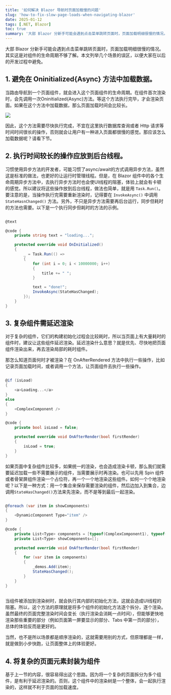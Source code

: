 ```yaml
---
title: '如何解决 Blazor 导航时页面加载慢的问题'
slug: 'how-to-fix-slow-page-loads-when-navigating-blazor'
date: 2025-01-12
tags: [.NET, Blazor]
toc: true
summary: '大部 Blazor 分新手可能会遇到点击菜单跳转页面时，页面加载明细很慢的情况。'
---
```


大部 Blazor 分新手可能会遇到点击菜单跳转页面时，页面加载明细很慢的情况。其实这是对组件的生命周期不够了解。本文列举几个场景的误区，以便大家在以后的开发过程中避免。

## 1. 避免在 Oninitialized{Async} 方法中加载数据。

当路由导航到一个页面组件，就会进入这个页面组件的生命周期。在组件首次渲染时，会先调用一次Oninitialized{Async}方法。等这个方法执行完毕，才会渲染页面。如果在这个方法中加载数据，那么页面加载时间会比较长。

![](https://learn.microsoft.com/zh-cn/aspnet/core/blazor/components/lifecycle/_static/lifecycle1.png?view=aspnetcore-9.0)

因此，这个方法需要尽快执行完成，不宜在这里执行数据库查询或者 Http 请求等时间时间很长的操作，否则就会让用户有一种进入页面都很慢的感觉。那应该怎么加载数据呢？请看下节。

## 2. 执行时间较长的操作应放到后台线程。

习惯使用异步方法的开发者，可能习惯了async/await的方式调用异步方法，虽然这是标准的做法，也更好的让运行时管理线程。但是，在 Blazor 组件中的各个生命周期异步方法中，去执行异步方法时也会使UI线程的阻塞，体验上就会有卡顿的感觉。所以建议将这些操作放到后台线程，做法也简单，就是用 `Task.Run()`。要注意的是，当操作执行完需要重新渲染时，记得要在 `InvokeAsync()` 中调用`StateHasnChanged()` 方法。另外，不只是异步方法需要再后台运行，同步但耗时的方法也需要。以下是一个执行同步但耗时的方法的示例。

```csharp

@text

@code {
    private string text = "loading...";

    protected override void OnInitialized()
    {
        _ = Task.Run(() =>
        {
            for (int i = 0; i < 10000000; i++)
            {
                title += " ";
            }

            text = "done!";
            InvokeAsync(StateHasChanged);
        });
    }
}
```

## 3. 复杂组件需延迟渲染

对于复杂的组件，它们的构建初始化过程会比较耗时，所以当页面上有大量耗时的组件时，建议让这些组件延迟渲染。延迟渲染什么意思？就是优先、尽快地把页面组件渲染出来，再去渲染局部的耗时组件。

那怎么知道页面何时才被渲染？在 OnAfterRendered 方法中执行一些操作，比如记录页面加载时间，或者调用一个方法，让页面组件去执行一些操作。 

```csharp

@if (isLoad)
{
    <a>Loading...</a>
}
else
{
    <ComplexComponent />
}

@code {
    private bool isLoad = false;

    protected override void OnAfterRender(bool firstRender)
    {
        isLoad = true;
    }
}

```

如果页面中复杂组件比较多，如果统一的渲染，也会造成渲染卡顿，那么我们就需要延迟加载一些不需要展示的组件，当需要展示时再渲染。也可以先用 Spin 组件或者骨架屏组件渲染一个占位符，再一个一个地渲染这些组件。如何一个个地渲染呢？以下是一种方式：用一个集合来保存需要渲染的组件，然后边加入到集合，边调用`StateHasChanged()`方法来先渲染，而不是等到最后一起渲染。


```cs

@foreach (var item in showComponents)
{
    <DynamicComponent Type="item" />
}

@code {
    private List<Type> components = [typeof(ComplexComponent1), typeof(ComplexComponent2)];
    private List<Type> showComponents=[];

    protected override void OnAfterRender(bool firstRender)
    {
        for (var item in components)
        {
            _demos.Add(item);
            StateHasChanged();
        }
    }
}
       
```

当组件被添加到渲染树时，就会执行其内部的初始化方法，这就会造成UI线程的阻塞。所以，这个方法的原理就是将多个组件的初始化方法逐个拆分，逐个渲染。虽然最终的页面完整渲染时间会变长（执行渲染会消耗一点时间），但能够更快地渲染那些重要的部分（例如页面第一屏要显示的部分、Tabs 中第一页的部分），总体的体验反而是更好的。

当然，也不是所以场景都是顺序渲染的，这就需要用别的方式，但原理都是一样，就是做到小步快跑，让页面整体上的体验更好。

## 4. 将复杂的页面元素封装为组件

基于上一节的内容，很容易得出这个思路。因为将一个复杂的页面拆分为多个组件，是有利于延迟渲染的。否则，这个组件中的渲染树是一个整体，会一起执行渲染的，这样就不利于页面的加载速度。
